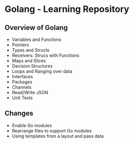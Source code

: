 # Golang - Learning Repository

## Overview of Golang 
- Variables and Functions
- Pointers
- Types and Structs
- Receivers: Strucs with Functions
- Maps and Slices
- Decision Structures
- Loops and Ranging over data
- Interfaces
- Packages
- Channels
- Read/Write JSON
- Unit Tests

## Changes
- Enable Go modules
- Rearrange files to support Go modules
- Using templates from a layout and pass data